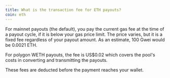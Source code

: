 ```yaml
---
title: What is the transaction fee for ETH payouts?
coin: eth
---
```


For mainnet payouts (the default), you pay the current gas fee at the time of a payout cycle, if it is below your gas price limit. The price varies, but it is a fixed fee regardless of your payout amount. As an estimate, 100 Gwei would be 0.0021 ETH.

For polygon WETH payouts, the fee is US$0.02 which covers the pool's costs in converting and transmitting the payouts.

These fees are deducted before the payment reaches your wallet.
